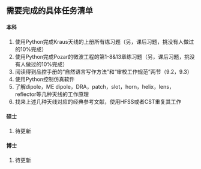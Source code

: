 ## 需要完成的具体任务清单

#### 本科

1. 使用Python完成Kraus天线的上册所有练习题（另，课后习题，挑没有人做过的10%完成）
2. 使用Python完成Pozar的微波工程的第1-8&13章练习题（另，课后习题，挑没有人做过的10%完成）
3. 阅读得到品控手册的“自然语言写作方法”和“审校工作规范”两节（9.2，9.3）
4. 使用Python控制仿真软件
5. 了解dipole，ME dipole，DRA，patch，slot，horn，helix，lens，reflector等几种天线的工作原理
6. 找来上述几种天线对应的经典参考文献，使用HFSS或者CST重复其工作

#### 硕士

1. 待更新

#### 博士

1. 待更新